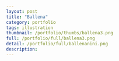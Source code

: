 ```yaml
---
layout: post
title: "Ballena"
category: portfolio
tags: illustration
thumbnail: /portfolio/thumbs/ballena3.png
full: /portfolio/full/ballena3.png
detail: /portfolio/full/ballenanini.png
description:
---
```

